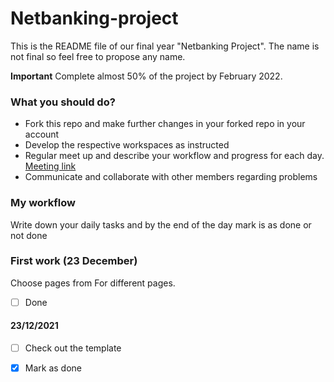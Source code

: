 # Netbanking-project
This is the README file of our final year "Netbanking Project". The name is not final so feel free to propose any name.

**Important** Complete almost 50% of the project by February 2022. 

### What you should do?
- Fork this repo and make further changes in your forked repo in your account
- Develop the respective workspaces as instructed
- Regular meet up and describe your workflow and progress for each day. <a href="https://meet.google.com/iqb-xqah-eks">Meeting link</a>  
- Communicate and collaborate with other members regarding problems


### My workflow
Write down your daily tasks and by the end of the day mark is as done or not done

###  First work (23 December)
Choose pages from For different pages. 
-[ ] Done

#### 23/12/2021
- [ ] Check out the template 
- [x] Mark as  done 

